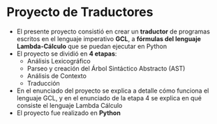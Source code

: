 # Proyecto de Traductores

- El presente proyecto consistió en crear un __traductor__ de programas escritos en el lenguaje imperativo __GCL__, a __fórmulas del lenguaje Lambda-Cálculo__ que se puedan ejecutar en Python
- El proyecto se dividió en __4 etapas__:
  - Análisis Lexicográfico
  - Parseo y creación del Árbol Sintáctico Abstracto (AST)
  - Análisis de Contexto
  - Traducción
- En el enunciado del proyecto se explica a detalle cómo funciona el lenguaje GCL, y en el enunciado de la etapa 4 se explica en qué consiste el lenguaje Lambda Cálculo
- El proyecto fue realizado en __Python__

